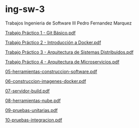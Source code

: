 # ing-sw-3
Trabajos Ingenieria de Software III
Pedro Fernandez Marquez

[Trabajo Práctico 1 - Git Básico.pdf](https://github.com/user-attachments/files/16646176/Trabajo.Practico.1.-.Git.Basico.pdf)

[Trabajo Práctico 2 - Introducción a Docker.pdf](https://github.com/user-attachments/files/16646178/Trabajo.Practico.2.-.Introduccion.a.Docker.pdf)

[Trabajo Práctico 3 - Arquitectura de Sistemas Distribuidos.pdf](https://github.com/user-attachments/files/16646181/Trabajo.Practico.3.-.Arquitectura.de.Sistemas.Distribuidos.pdf)

[Trabajo Práctico 4 - Arquitectura de Microservicios.pdf](https://github.com/user-attachments/files/16646182/Trabajo.Practico.4.-.Arquitectura.de.Microservicios.pdf)

[05-herramientas-construccion-software.pdf](https://github.com/user-attachments/files/16646184/05-herramientas-construccion-software.pdf)

[06-construccion-imagenes-docker.pdf](https://github.com/user-attachments/files/16646185/06-construccion-imagenes-docker.pdf)

[07-servidor-build.pdf](https://github.com/user-attachments/files/16646186/07-servidor-build.pdf)

[08-herramientas-nube.pdf](https://github.com/user-attachments/files/16646187/08-herramientas-nube.pdf)

[09-pruebas-unitarias.pdf](https://github.com/user-attachments/files/16646189/09-pruebas-unitarias.pdf)

[10-pruebas-integracion.pdf](https://github.com/user-attachments/files/16646192/10-pruebas-integracion.pdf)
